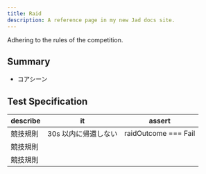 ```yaml
---
title: Raid
description: A reference page in my new Jad docs site.
---
```


Adhering to the rules of the competition.

## Summary

- コアシーン

## Test Specification

| describe | it                   | assert               |
| -------- | -------------------- | -------------------- |
| 競技規則 | 30s 以内に帰還しない | raidOutcome === Fail |
| 競技規則 |                      |                      |
| 競技規則 |                      |                      |
